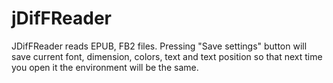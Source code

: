 # jDifFReader
JDifFReader reads EPUB, FB2 files. Pressing "Save settings" button will save current font, dimension, colors, text and text position so that next time you open it the environment will be the same.
